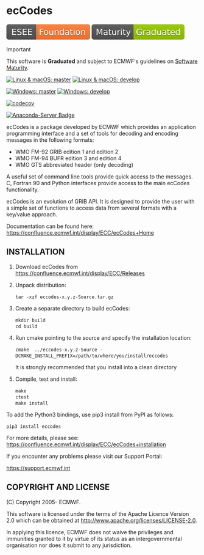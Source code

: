 ecCodes
=======


<div align="left">
<a href="https://github.com/ecmwf/codex/raw/refs/heads/main/ESEE"><img src="https://github.com/ecmwf/codex/raw/refs/heads/main/ESEE/foundation_badge.svg" alt="Static Badge"></a>
<a href="https://github.com/ecmwf/codex/raw/refs/heads/main/Project%20Maturity"><img src="https://github.com/ecmwf/codex/raw/refs/heads/main/Project%20Maturity/graduated_badge.svg" alt="Static Badge"></a>
</div>

> [!IMPORTANT]
> This software is **Graduated** and subject to ECMWF's guidelines on [Software Maturity](https://github.com/ecmwf/codex/raw/refs/heads/main/Project%20Maturity).



[![Linux & macOS: master](https://img.shields.io/github/actions/workflow/status/ecmwf/eccodes/ci.yml?branch=master&label=Linux%20%26%20MacOS%3A%20master)](https://github.com/ecmwf/eccodes/actions/workflows/ci.yml?query=branch%3Amaster)
[![Linux & macOS: develop](https://img.shields.io/github/actions/workflow/status/ecmwf/eccodes/ci.yml?branch=develop&label=Linux%20%26%20MacOS%3A%20develop)](https://github.com/ecmwf/eccodes/actions/workflows/ci.yml?query=branch%3Adevelop)

[![Windows: master](https://img.shields.io/appveyor/ci/ecmwf/eccodes/master.svg?label=Windows%3A%20master)](https://ci.appveyor.com/project/ecmwf/eccodes/branch/master)
[![Windows: develop](https://img.shields.io/appveyor/ci/ecmwf/eccodes/develop.svg?label=Windows%3A%20develop)](https://ci.appveyor.com/project/ecmwf/eccodes/branch/develop)

[![codecov](https://codecov.io/gh/ecmwf/eccodes/branch/develop/graph/badge.svg)](https://codecov.io/gh/ecmwf/eccodes)

[![Anaconda-Server Badge](https://anaconda.org/conda-forge/eccodes/badges/version.svg)](https://anaconda.org/conda-forge/eccodes)

ecCodes is a package developed by ECMWF which provides an application programming interface
and a set of tools for decoding and encoding messages in the following formats:

   * WMO FM-92 GRIB edition 1 and edition 2
   * WMO FM-94 BUFR edition 3 and edition 4
   * WMO GTS abbreviated header (only decoding)

A useful set of command line tools provide quick access to the messages.
C, Fortran 90 and Python interfaces provide access to the main ecCodes functionality.

ecCodes is an evolution of GRIB API.
It is designed to provide the user with a simple set of functions to access data from
several formats with a key/value approach.

Documentation can be found here:
   https://confluence.ecmwf.int/display/ECC/ecCodes+Home

INSTALLATION
------------

1. Download ecCodes from https://confluence.ecmwf.int/display/ECC/Releases

2. Unpack distribution:
   ```
   tar -xzf eccodes-x.y.z-Source.tar.gz
   ```

3. Create a separate directory to build ecCodes:
   ```
   mkdir build
   cd build
   ```

4. Run cmake pointing to the source and specify the installation location:
   ```
   cmake  ../eccodes-x.y.z-Source -DCMAKE_INSTALL_PREFIX=/path/to/where/you/install/eccodes
   ```

   It is strongly recommended that you install into a clean directory

5. Compile, test and install:
   ```
   make
   ctest
   make install
   ```

To add the Python3 bindings, use pip3 install from PyPI as follows:
   ```
   pip3 install eccodes
   ```

For more details, please see:
https://confluence.ecmwf.int/display/ECC/ecCodes+installation

If you encounter any problems please visit our Support Portal:

   https://support.ecmwf.int



COPYRIGHT AND LICENSE
----------------------

(C) Copyright 2005- ECMWF.

This software is licensed under the terms of the Apache Licence Version 2.0
which can be obtained at http://www.apache.org/licenses/LICENSE-2.0.

In applying this licence, ECMWF does not waive the privileges and immunities granted to it by
virtue of its status as an intergovernmental organisation nor does it submit to any jurisdiction.

